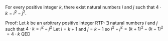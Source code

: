 For every positive integer $k$, there exist natural numbers $i$ and $j$ such that $4 \cdot k = i^2 - j^2$.

Proof:
Let $k$ be an arbitrary positive integer
RTP: $\exists$ natural numbers $i$ and $j$ such that $4 \cdot k = i^2 - j^2$
Let $i = k + 1$ and $j = k - 1$
so $i^2 - j^2 = (k+1)^2 - (k-1)^2$
$= 4 \cdot k$
QED